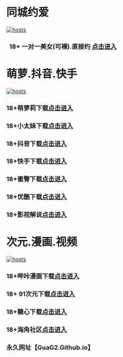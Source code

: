 # 同城约爱
[](#聊天)
[![hosts](https://av8600.github.io/image/ha1.jpg)](#22-如何修改hosts)
###    18+ 一对一美女(可裸).直接约 [点击进入](https://jy07052-1317033022.cos.accelerate.myqcloud.com/location.html?t=001gz_298)
# 萌萝.抖音.快手
[](#聊天)
[![hosts](https://av8600.github.io/image/ha2.jpg)](#22-如何修改hosts)
### 18+萌萝莉下载[点击进入](https://5rqueuzec4.top/?channel_code=MIM07BG)
### 18+小太妹下载[点击进入](https://pw0kg5ygug.top/?channel_code=MIM03BG)
### 18+抖音下载[点击进入](https://dy.rstc9v4dbe.top/?channel_code=MIM05BG1)
### 18+快手下载[点击进入](https://ks.gl9xt7cvgh.top/?channel_code=MIM04BG1)
### 18+蜜臀下载[点击进入](https://j0zyx1yvza.top/?channel_code=MIM18BGG)
### 18+优酷下载[点击进入](https://yk.0upz94j3qy.top/?channel_code=MIM13BG)
### 18+影视解说[点击进入](https://6jh8esfll8.top?channel_code=MIM17BG2)
# 次元.漫画.视频
[](#聊天)
[![hosts](https://av8600.github.io/image/ha3.jpg)](#22-如何修改hosts)
### 18+哔咔漫画下载[点击进入](https://bkbwfjvm.com?ch=oebg21bk)
### 18+ 91次元下载[点击进入](https://91yfhnqp.com/?ch=oebg21cy)
### 18+糖心下载[点击进入](https://txs705ut.com/?_c=oebg31tx)
### 18+海角社区[点击进入](https://d.sh51ne.com/?channel=ykhjqq1)


### 永久网址【GuaG2.Github.io】
